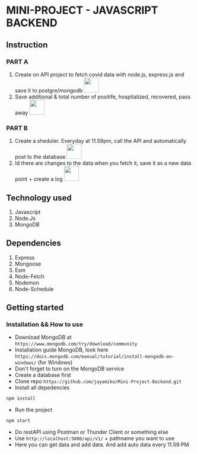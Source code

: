 # MINI-PROJECT - JAVASCRIPT BACKEND

## Instruction

### PART A

1. Create on API project to fetch covid data with node.js, express.js and save it to postgre/mongodb <img width="40px" src="https://image.pngaaa.com/193/5498193-middle.png">
1. Save additional & total number of positife, hospitalized, recovered, pass away <img width="40px" src="https://image.pngaaa.com/193/5498193-middle.png">

### PART B

1. Create a sheduler. Everyday at 11.59pm, call the API and automatically post to the database <img width="40px" src="https://image.pngaaa.com/193/5498193-middle.png">
1. Id there are changes to the data when you fetch it, save it as a new data point + create a log <img width="40px" src="https://image.pngaaa.com/193/5498193-middle.png">

## Technology used

1. Javascript
1. Node.Js
1. MongoDB

## Dependencies

1. Express
1. Mongoose
1. Esm
1. Node-Fetch
1. Nodemon
1. Node-Schedule

## Getting started

### Installation && How to use

- Download MongoDB at `https://www.mongodb.com/try/download/community`
- Installation guide MongoDB, look here `https://docs.mongodb.com/manual/tutorial/install-mongodb-on-windows/` (for Windows)
- Don't forget to turn on the MongoDB service
- Create a database first
- Clone repo `https://github.com/jayamiko/Mini-Project-Backend.git`
- Install all depedencies

```sh
npm install
```

- Run the project

```sh
npm start
```

- Do restAPI using Postman or Thunder Client or something else
- Use `http://localhost:5000/api/v1/` + pathname you want to use
- Here you can get data and add data. And add auto data every 11.59 PM
